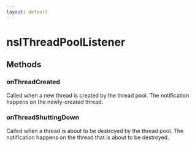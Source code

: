 ```yaml
---
layout: default
---
```


# nsIThreadPoolListener #

## Methods ##

### onThreadCreated ###

Called when a new thread is created by the thread pool. The notification
happens on the newly-created thread.


### onThreadShuttingDown ###

Called when a thread is about to be destroyed by the thread pool. The
notification happens on the thread that is about to be destroyed.

